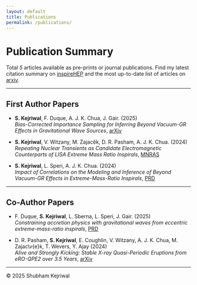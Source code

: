 ```yaml
---
layout: default
title: Publications
permalink: /publications/
---
```


# Publication Summary
Total *5* articles available as pre-prints or journal publications. Find my latest citation summary on [inspireHEP](https://inspirehep.net/authors/2739234?ui-citation-summary=true) and the most up-to-date list of articles on [arxiv](https://arxiv.org/search/advanced?advanced=&terms-0-operator=AND&terms-0-term=Kejriwal%2C+Shubham&terms-0-field=author&classification-physics=y&classification-physics_archives=all&classification-include_cross_list=include&date-year=&date-filter_by=date_range&date-from_date=2023&date-to_date=&date-date_type=submitted_date&abstracts=show&size=50&order=-announced_date_first).  

---

## First Author Papers  

- **S. Kejriwal**, F. Duque, A. J. K. Chua, J. Gair. (2025)  
    *Bias-Corrected Importance Sampling for Inferring Beyond Vacuum-GR Effects in Gravitational Wave Sources*, [arXiv](https://arxiv.org/abs/2503.01120)

- **S. Kejriwal**, V. Witzany, M. Zajacěk, D. R. Pasham, A. J. K. Chua. (2024)  
    *Repeating Nuclear Transients as Candidate Electromagnetic Counterparts of LISA Extreme Mass Ratio Inspirals*, [MNRAS](https://doi.org/10.1093/mnras/stae1599)

- **S. Kejriwal**, L. Speri, A. J. K. Chua. (2024)  
    *Impact of Correlations on the Modeling and Inference of Beyond Vacuum-GR Effects in Extreme-Mass-Ratio Inspirals*, [PRD](https://doi.org/10.1103/PhysRevD.110.084060)

---

## Co-Author Papers  

- F. Duque, **S. Kejriwal**, L. Sberna, L. Speri, J. Gair. (2025)  
    *Constraining accretion physics with gravitational waves from eccentric extreme-mass-ratio inspirals*, [PRD](https://journals.aps.org/prd/abstract/10.1103/PhysRevD.111.084006)

- D. R. Pasham, **S. Kejriwal**, E. Coughlin, V. Witzany, A. J. K. Chua, M. Zajac\v{e}k, T. Wevers, Y. Ajay (2024)  
    *Alive and Strongly Kicking: Stable X-ray Quasi-Periodic Eruptions from eRO-QPE2 over 3.5 Years*, [arXiv](https://arxiv.org/abs/2411.00289)   
    
---

© 2025 Shubham Kejriwal
